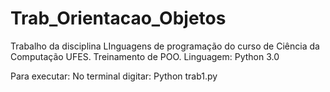 # Trab_Orientacao_Objetos
Trabalho da disciplina LInguagens de programação do curso de Ciência da Computação UFES. Treinamento de POO.
Linguagem: Python 3.0

Para executar:
No terminal digitar: Python trab1.py
